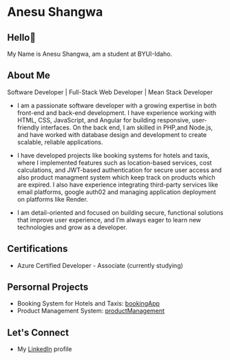 
# Anesu Shangwa

## Hello👋
My Name is Anesu Shangwa, am a student at BYUI-Idaho.
## About Me
Software Developer | Full-Stack Web Developer | Mean Stack Developer

- I am a passionate software developer with a growing expertise in both front-end and back-end development. I have experience working with HTML, CSS, JavaScript, and Angular for building responsive, user-friendly interfaces. On the back end, I am skilled in PHP,and Node.js, and have worked with database design and development to create scalable, reliable applications.

- I have developed projects like booking systems for hotels and taxis, where I implemented features such as location-based services, cost calculations, and JWT-based authentication for secure user access and also product managment system which keep track on products which are expired. I also have experience integrating third-party services like email platforms, google auth02 and managing application deployment on platforms like Render.

- I am detail-oriented and focused on building secure, functional solutions that improve user experience, and I’m always eager to learn new technologies and grow as a developer.

## Certifications

- Azure Certified Developer - Associate (currently studying)

## Persornal Projects
- Booking System for Hotels and Taxis: [bookingApp](https://bookingapk.netlify.app)
- Product Management System: [productManagement](https://expire02.netlify.app)

## Let's Connect
- My [LinkedIn](https://zw.linkedin.com/in/anesu-shangwa) profile
